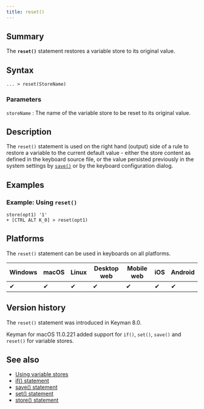 ```yaml
---
title: reset()
---
```

  
## Summary

The **`reset()`** statement restores a variable store to its original
value.

## Syntax

```
... > reset(StoreName)
```

### Parameters

`storeName`
:   The name of the variable store to be reset to its original value.

## Description

The `reset()` statement is used on the right hand (output) side of a
rule to restore a variable to the current default value - either the
store content as defined in the keyboard source file, or the value
persisted previously in the system settings by [`save()`](save) or
by the keyboard configuration dialog.

## Examples

### Example: Using `reset()`

```
store(opt1) '1'
+ [CTRL ALT K_0] > reset(opt1)
```

## Platforms

The `reset()` statement can be used in keyboards on all platforms.

| Windows | macOS | Linux | Desktop web | Mobile web | iOS | Android |
|---------|-------|-------|-------------|------------|-----|---------|
| ✔       | ✔     | ✔     | ✔           | ✔          | ✔   | ✔       |

## Version history

The `reset()` statement was introduced in Keyman 8.0.

Keyman for macOS 11.0.221 added support for `if()`, `set()`, `save()`
and `reset()` for variable stores.

## See also

-   [Using variable stores](../guide/variable-stores)
-   [if() statement](./if)
-   [save() statement](./save)
-   [set() statement](./set)
-   [store() statement](./store)
